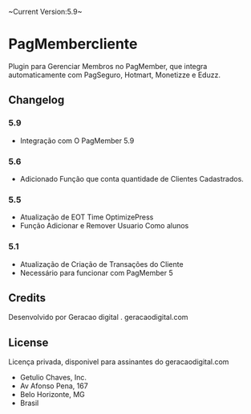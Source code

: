 ~Current Version:5.9~

# PagMembercliente

Plugin para Gerenciar Membros no PagMember, que integra automaticamente com PagSeguro, Hotmart, Monetizze e Eduzz.

## Changelog
### 5.9
* Integração com O PagMember 5.9

### 5.6
* Adicionado Função que conta quantidade de Clientes Cadastrados.

### 5.5
* Atualização de EOT Time OptimizePress
* Função Adicionar e Remover Usuario Como alunos


### 5.1
* Atualização de Criação de Transações do Cliente
* Necessário para funcionar com PagMember 5


## Credits
Desenvolvido por Geracao digital . geracaodigital.com

## License
Licença privada, disponivel para assinantes do geracaodigital.com

* Getulio Chaves, Inc.
* Av Afonso Pena, 167
* Belo Horizonte, MG
* Brasil
